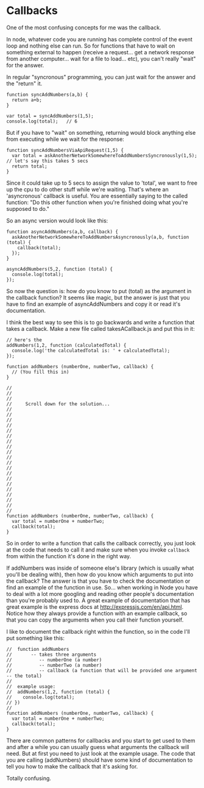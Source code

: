 # Callbacks

One of the most confusing concepts for me was the callback.  

In node, whatever code you are running has complete control of the event loop and nothing else can run.  So for functions that have to wait on something external to happen (receive a request... get a network response from another computer... wait for a file to load... etc), you can't really "wait" for the answer.

In regular "syncronous" programming, you can just wait for the answer and the "return" it.
```
function syncAddNumbers(a,b) {
  return a+b;
}

var total = syncAddNumbers(1,5);
console.log(total);   // 6
```

But if you have to "wait" on something, returning would block anything else from executing while we wait for the response:
```
function syncAddNumbersViaApiRequest(1,5) {
  var total = askAnotherNetworkSomewhereToAddNumbersSyncronously(1,5);  // let's say this takes 5 secs
  return total;
}
```

Since it could take up to 5 secs to assign the value to 'total', we want to free up the cpu to do other stuff while we're waiting.  That's where an 'asyncronous' callback is useful.  You are essentially saying to the called function: "Do this other function when you're finished doing what you're supposed to do."

So an async version would look like this:
```
function asyncAddNumbers(a,b, callback) {
  askAnotherNetworkSomewhereToAddNumbersAsyncronously(a,b, function (total) {
    callback(total);
  });
}

asyncAddNumbers(5,2, function (total) {
  console.log(total);
});
```

So now the question is: how do you know to put (total) as the argument in the callback function? It seems like magic, but the answer is just that you have to find an example of asyncAddNumbers and copy it or read it's documentation.

I think the best way to see this is to go backwards and write a function that takes a callback.  Make a new file called takesACallback.js and put this in it:

```
// here's the 
addNumbers(1,2, function (calculatedTotal) {
  console.log('the calculatedTotal is: ' + calculatedTotal);
});

function addNumbers (numberOne, numberTwo, callback) {
  // (You fill this in)
}

```


```
//
//
//
//     Scroll down for the solution...
//
//
//
//
//
//
//
//
//
//
//
//
//
//
//
//
//
//
//
//
function addNumbers (numberOne, numberTwo, callback) {
  var total = numberOne + numberTwo;
  callback(total);
}
```
So in order to write a function that calls the callback correctly, you just look at the code that needs to call it and make sure when you invoke `callback` from within the function it's done in the right way.

If addNumbers was inside of someone else's library (which is usually what you'll be dealing with), then how do you know which arguments to put into the callback?  The answer is that you have to check the documentation or find an example of the function in use.  So... when working in Node you have to deal with a lot more googling and reading other people's documentation than you're probably used to.  A great example of documentation that has great example is the express docs at http://expressjs.com/en/api.html.  Notice how they always provide a function with an example callback, so that you can copy the arguments when you call their function yourself.

I like to document the callback right within the function, so in the code I'll put something like this:
```
//  function addNumbers
//       -- takes three arguments
//          -- numberOne (a number)
//          -- numberTwo (a number)
//          -- callback (a function that will be provided one argument -- the total)
//
//  example usage:
//  addNumbers(1,2, function (total) {
//    console.log(total);  
// })
//                 
function addNumbers (numberOne, numberTwo, callback) {
  var total = numberOne + numberTwo;
  callback(total);
}
```

There are common patterns for callbacks and you start to get used to them and after a while you can usually guess what arguments the callback will need.  But at first you need to just look at the example usage.  The code that you are calling (addNumbers) should have some kind of documentation to tell you how to make the callback that it's asking for.

Totally confusing.
